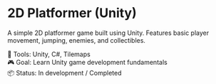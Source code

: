 # 2D Platformer (Unity)

A simple 2D platformer game built using Unity. Features basic player movement, jumping, enemies, and collectibles.

🔧 Tools: Unity, C#, Tilemaps  
🎮 Goal: Learn Unity game development fundamentals  
📦 Status: In development / Completed
